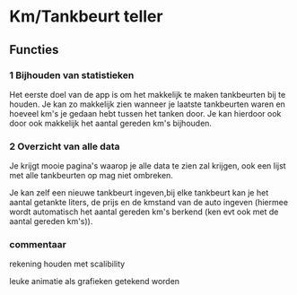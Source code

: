 # Km/Tankbeurt teller 


## Functies

### 1 Bijhouden van statistieken

Het eerste doel van de app is om het makkelijk te maken tankbeurten bij te houden. Je kan zo makkelijk zien wanneer je laatste tankbeurten waren en hoeveel km's je gedaan hebt tussen het tanken door. 
Je kan hierdoor ook door ook makkelijk het aantal gereden km's bijhouden.

### 2 Overzicht van alle data 

Je krijgt mooie pagina's waarop je alle data te zien zal krijgen, ook een lijst met alle tankbeurten op mag niet ombreken. 


Je kan zelf een nieuwe tankbeurt ingeven,bij elke tankbeurt kan je het aantal getankte liters, de prijs en de kmstand van de auto ingeven (hiermee wordt automatisch het aantal gereden km's berkend (ken evt ook met de aantal gereden km's)). 




### commentaar 
rekening houden met scalibility 

leuke animatie als grafieken getekend worden 
